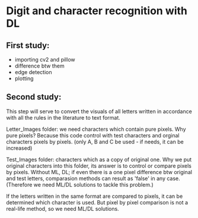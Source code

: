 # Digit and character recognition with DL

First study:
----------- 
* importing cv2 and pillow
* difference btw them
* edge detection
* plotting


Second study:
----------- 
This step will serve to convert the visuals of all letters written in accordance with all the rules in the literature to text format.



Letter_Images folder: we need characters which contain pure pixels. Why pure pixels? Because this code control with test characters and orginal characters pixels by pixels. (only A, B and C be used - if needs, it can be increased)

Test_Images folder: characters which as a copy of original one. Why we put original characters into this folder, its answer is to control or compare pixels by pixels. Without ML, DL; if even there is a one pixel difference btw original and test letters, comparasion methods can result as 'false' in any case. (Therefore we need ML/DL solutions to tackle this problem.)

 If the letters written in the same format are compared to pixels, it can be determined which character is used. But pixel by pixel comparison is not a real-life method, so we need ML/DL solutions.

